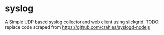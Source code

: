 syslog
======

A Simple UDP based syslog collector and web client using slickgrid. TODO: replace code scraped from https://github.com/crahles/syslogd-nodejs
